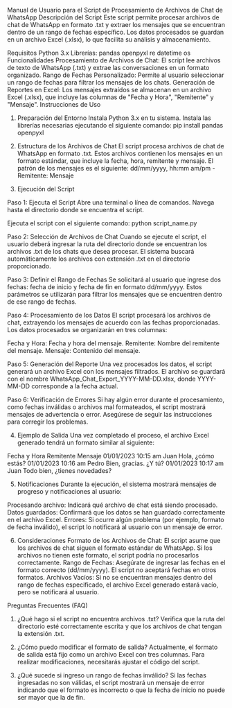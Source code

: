 Manual de Usuario para el Script de Procesamiento de Archivos de Chat de WhatsApp
Descripción del Script
Este script permite procesar archivos de chat de WhatsApp en formato .txt y extraer los mensajes que se encuentran dentro de un rango de fechas específico. Los datos procesados se guardan en un archivo Excel (.xlsx), lo que facilita su análisis y almacenamiento.

Requisitos
Python 3.x
Librerías:
pandas
openpyxl
re
datetime
os
Funcionalidades
Procesamiento de Archivos de Chat: El script lee archivos de texto de WhatsApp (.txt) y extrae las conversaciones en un formato organizado.
Rango de Fechas Personalizado: Permite al usuario seleccionar un rango de fechas para filtrar los mensajes de los chats.
Generación de Reportes en Excel: Los mensajes extraídos se almacenan en un archivo Excel (.xlsx), que incluye las columnas de "Fecha y Hora", "Remitente" y "Mensaje".
Instrucciones de Uso

1. Preparación del Entorno
Instala Python 3.x en tu sistema.
Instala las librerías necesarias ejecutando el siguiente comando:
pip install pandas openpyxl

3. Estructura de los Archivos de Chat
El script procesa archivos de chat de WhatsApp en formato .txt. Estos archivos contienen los mensajes en un formato estándar, que incluye la fecha, hora, remitente y mensaje. El patrón de los mensajes es el siguiente:
dd/mm/yyyy, hh:mm am/pm - Remitente: Mensaje

4. Ejecución del Script

Paso 1: Ejecuta el Script
Abre una terminal o línea de comandos.
Navega hasta el directorio donde se encuentra el script.

Ejecuta el script con el siguiente comando:
python script_name.py

Paso 2: Selección de Archivos de Chat
Cuando se ejecute el script, el usuario deberá ingresar la ruta del directorio donde se encuentran los archivos .txt de los chats que desea procesar. El sistema buscará automáticamente los archivos con extensión .txt en el directorio proporcionado.

Paso 3: Definir el Rango de Fechas
Se solicitará al usuario que ingrese dos fechas: fecha de inicio y fecha de fin en formato dd/mm/yyyy. Estos parámetros se utilizarán para filtrar los mensajes que se encuentren dentro de ese rango de fechas.

Paso 4: Procesamiento de los Datos
El script procesará los archivos de chat, extrayendo los mensajes de acuerdo con las fechas proporcionadas. Los datos procesados se organizarán en tres columnas:

Fecha y Hora: Fecha y hora del mensaje.
Remitente: Nombre del remitente del mensaje.
Mensaje: Contenido del mensaje.

Paso 5: Generación del Reporte
Una vez procesados los datos, el script generará un archivo Excel con los mensajes filtrados. El archivo se guardará con el nombre WhatsApp_Chat_Export_YYYY-MM-DD.xlsx, donde YYYY-MM-DD corresponde a la fecha actual.

Paso 6: Verificación de Errores
Si hay algún error durante el procesamiento, como fechas inválidas o archivos mal formateados, el script mostrará mensajes de advertencia o error. Asegúrese de seguir las instrucciones para corregir los problemas.

4. Ejemplo de Salida
Una vez completado el proceso, el archivo Excel generado tendrá un formato similar al siguiente:

Fecha y Hora	       Remitente	    Mensaje
01/01/2023 10:15 am	 Juan	          Hola, ¿cómo estás?
01/01/2023 10:16 am	 Pedro	        Bien, gracias. ¿Y tú?
01/01/2023 10:17 am	 Juan	          Todo bien, ¿tienes novedades?

5. Notificaciones
Durante la ejecución, el sistema mostrará mensajes de progreso y notificaciones al usuario:

Procesando archivo: Indicará qué archivo de chat está siendo procesado.
Datos guardados: Confirmará que los datos se han guardado correctamente en el archivo Excel.
Errores: Si ocurre algún problema (por ejemplo, formato de fecha inválido), el script lo notificará al usuario con un mensaje de error.

6. Consideraciones
Formato de los Archivos de Chat: El script asume que los archivos de chat siguen el formato estándar de WhatsApp. Si los archivos no tienen este formato, el script podría no procesarlos correctamente.
Rango de Fechas: Asegúrate de ingresar las fechas en el formato correcto (dd/mm/yyyy). El script no aceptará fechas en otros formatos.
Archivos Vacíos: Si no se encuentran mensajes dentro del rango de fechas especificado, el archivo Excel generado estará vacío, pero se notificará al usuario.

Preguntas Frecuentes (FAQ)
1. ¿Qué hago si el script no encuentra archivos .txt?
Verifica que la ruta del directorio esté correctamente escrita y que los archivos de chat tengan la extensión .txt.

2. ¿Cómo puedo modificar el formato de salida?
Actualmente, el formato de salida está fijo como un archivo Excel con tres columnas. Para realizar modificaciones, necesitarás ajustar el código del script.

3. ¿Qué sucede si ingreso un rango de fechas inválido?
Si las fechas ingresadas no son válidas, el script mostrará un mensaje de error indicando que el formato es incorrecto o que la fecha de inicio no puede ser mayor que la de fin.
